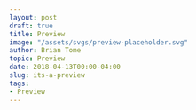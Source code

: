 ```yaml
---
layout: post
draft: true
title: Preview
image: "/assets/svgs/preview-placeholder.svg"
author: Brian Tome
topic: Preview
date: 2018-04-13T00:00-04:00
slug: its-a-preview
tags:
- Preview
---
```

